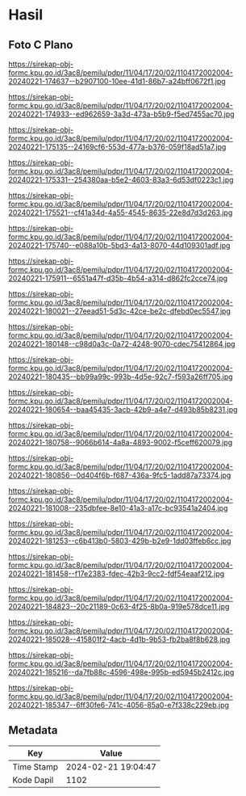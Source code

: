 # Hasil

## Foto C Plano

https://sirekap-obj-formc.kpu.go.id/3ac8/pemilu/pdpr/11/04/17/20/02/1104172002004-20240221-174637--b2907100-10ee-41d1-86b7-a24bff0672f1.jpg

https://sirekap-obj-formc.kpu.go.id/3ac8/pemilu/pdpr/11/04/17/20/02/1104172002004-20240221-174933--ed962659-3a3d-473a-b5b9-f5ed7455ac70.jpg

https://sirekap-obj-formc.kpu.go.id/3ac8/pemilu/pdpr/11/04/17/20/02/1104172002004-20240221-175135--24169cf6-553d-477a-b376-059f18ad51a7.jpg

https://sirekap-obj-formc.kpu.go.id/3ac8/pemilu/pdpr/11/04/17/20/02/1104172002004-20240221-175331--254380aa-b5e2-4603-83a3-6d53df0223c1.jpg

https://sirekap-obj-formc.kpu.go.id/3ac8/pemilu/pdpr/11/04/17/20/02/1104172002004-20240221-175521--cf41a34d-4a55-4545-8635-22e8d7d3d263.jpg

https://sirekap-obj-formc.kpu.go.id/3ac8/pemilu/pdpr/11/04/17/20/02/1104172002004-20240221-175740--e088a10b-5bd3-4a13-8070-44d109301adf.jpg

https://sirekap-obj-formc.kpu.go.id/3ac8/pemilu/pdpr/11/04/17/20/02/1104172002004-20240221-175911--6551a47f-d35b-4b54-a314-d862fc2cce74.jpg

https://sirekap-obj-formc.kpu.go.id/3ac8/pemilu/pdpr/11/04/17/20/02/1104172002004-20240221-180021--27eead51-5d3c-42ce-be2c-dfebd0ec5547.jpg

https://sirekap-obj-formc.kpu.go.id/3ac8/pemilu/pdpr/11/04/17/20/02/1104172002004-20240221-180148--c98d0a3c-0a72-4248-9070-cdec75412864.jpg

https://sirekap-obj-formc.kpu.go.id/3ac8/pemilu/pdpr/11/04/17/20/02/1104172002004-20240221-180435--bb99a99c-993b-4d5e-92c7-f593a26ff705.jpg

https://sirekap-obj-formc.kpu.go.id/3ac8/pemilu/pdpr/11/04/17/20/02/1104172002004-20240221-180654--baa45435-3acb-42b9-a4e7-d493b85b8231.jpg

https://sirekap-obj-formc.kpu.go.id/3ac8/pemilu/pdpr/11/04/17/20/02/1104172002004-20240221-180758--9066b614-4a8a-4893-9002-f5ceff620079.jpg

https://sirekap-obj-formc.kpu.go.id/3ac8/pemilu/pdpr/11/04/17/20/02/1104172002004-20240221-180856--0d404f6b-f687-436a-9fc5-1add87a73374.jpg

https://sirekap-obj-formc.kpu.go.id/3ac8/pemilu/pdpr/11/04/17/20/02/1104172002004-20240221-181008--235dbfee-8e10-41a3-a17c-bc93541a2404.jpg

https://sirekap-obj-formc.kpu.go.id/3ac8/pemilu/pdpr/11/04/17/20/02/1104172002004-20240221-181253--c6b413b0-5803-429b-b2e9-1dd03ffeb6cc.jpg

https://sirekap-obj-formc.kpu.go.id/3ac8/pemilu/pdpr/11/04/17/20/02/1104172002004-20240221-181458--f17e2383-fdec-42b3-9cc2-fdf54eaaf212.jpg

https://sirekap-obj-formc.kpu.go.id/3ac8/pemilu/pdpr/11/04/17/20/02/1104172002004-20240221-184823--20c21189-0c63-4f25-8b0a-919e578dce11.jpg

https://sirekap-obj-formc.kpu.go.id/3ac8/pemilu/pdpr/11/04/17/20/02/1104172002004-20240221-185028--415801f2-4acb-4d1b-9b53-fb2ba8f8b628.jpg

https://sirekap-obj-formc.kpu.go.id/3ac8/pemilu/pdpr/11/04/17/20/02/1104172002004-20240221-185216--da7fb88c-4596-498e-995b-ed5945b2412c.jpg

https://sirekap-obj-formc.kpu.go.id/3ac8/pemilu/pdpr/11/04/17/20/02/1104172002004-20240221-185347--6ff30fe6-741c-4056-85a0-e7f338c229eb.jpg


## Metadata

| Key        | Value               |
| ---------- | ------------------- |
| Time Stamp | 2024-02-21 19:04:47 |
| Kode Dapil | 1102                |



